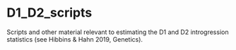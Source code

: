 # D1_D2_scripts
Scripts and other material relevant to estimating the D1 and D2 introgression statistics (see Hibbins &amp; Hahn 2019, Genetics). 
